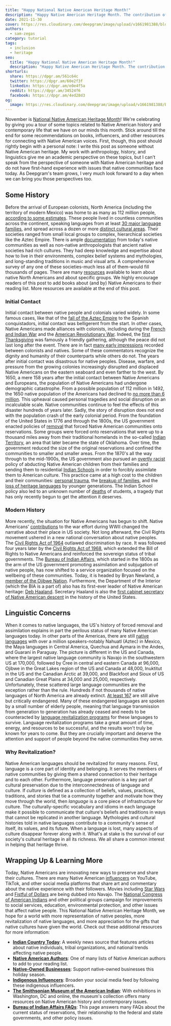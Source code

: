 ```yaml
---
title: "Happy National Native American Heritage Month!"
description: "Happy Native American Heritage Month. The contribution of Native Americans to our culture and nation are underrepresented due to past and currently discrimination. As a nation, we hope to better embrace their culture and important languages for future generations."
date: 2021-11-30
cover: https://res.cloudinary.com/deepgram/image/upload/v1661981388/blog/happy-national-native-american-heritage-month/blog-native-american-heritage-month-2021-thumb-554.png
authors:
  - sam-zegas
category: tutorial
tags:
  - inclusion
  - heritage
seo:
  title: "Happy National Native American Heritage Month!"
  description: "Happy Native American Heritage Month. The contribution of Native Americans to our culture and nation are underrepresented due to past and currently discrimination. As a nation, we hope to better embrace their culture and important languages for future generations."
shorturls:
  share: https://dpgr.am/561c64c
  twitter: https://dpgr.am/60e2f3f
  linkedin: https://dpgr.am/e0e4f5a
  reddit: https://dpgr.am/34524f6
  facebook: https://dpgr.am/4ed28d3
og:
  image: https://res.cloudinary.com/deepgram/image/upload/v1661981388/blog/happy-national-native-american-heritage-month/blog-native-american-heritage-month-2021-thumb-554.png
---
```


November is [National Native American Heritage Month](https://nativeamericanheritagemonth.gov/)! We're celebrating by giving you a tour of some topics related to Native American history and contemporary life that we have on our minds this month. Stick around till the end for some recommendations on books, influencers, and other resources for connecting with Native American voices. First, though, this post should rightly begin with a personal note: I write this post as someone without Native American heritage. My work with anthropology, history, and linguistics give me an academic perspective on these topics, but I can't speak from the perspective of someone with Native American heritage and do not have first-hand experience with issues that native communities face today. As Deepgram's team grows, I very much look forward to a day when we can bring you those perspectives too.

## Some History

Before the arrival of European colonists, North America (including the territory of modern Mexico) was home to as many as 112 million people, [according to some estimates](https://uwpress.wisc.edu/books/0289.htm). These people lived in countless communities across the continent, speaking languages from at least [30 major language families](https://commons.wikimedia.org/wiki/File:Langs_N.Amer.png), and spread across a dozen or more [distinct cultural areas](https://commons.wikimedia.org/wiki/File:North_American_cultural_areas.png). Their societies ranged from small local groups to complex, hierarchical societies like the Aztec Empire. There is ample [documentation](https://americanindian.si.edu/nk360/lessons-resources/search-resources) from today's native communities as well as non-native anthropologists that ancient native societies had rich cultures. They had deep knowledge and expertise about how to live in their environments, complex belief systems and mythologies, and long-standing traditions in music and visual arts. A comprehensive survey of any one of these societies-much less all of them-would fill thousands of pages. There are many [resources](https://www.loc.gov/rr/main/indians_rec_links/overview.html) available to learn about native North Americans and about specific groups. We highly encourage readers of this post to add books about (and by) Native Americans to their reading list. More resources are available at the end of this post.

### Initial Contact

Initial contact between native people and colonials varied widely. In some famous cases, like that of the [fall of the Aztec Empire](https://www.smithsonianmag.com/smart-news/mexico-city-marks-500th-anniversary-fall-tenochtitlan-180977794/) to the Spanish conquistadors, initial contact was belligerent from the start. In other cases, Native Americans made alliances with colonists, including during the [French and Indian War](https://history.state.gov/milestones/1750-1775/french-indian-war) and the [American Revolutionary War](https://historyofmassachusetts.org/native-americans-revolutionary-war/). Indeed, the [first Thanksgiving](https://time.com/4577425/thanksgiving-2016-true-story/) was famously a friendly gathering, although the peace did not last long after the event. There are in fact [many early impressions](http://nationalhumanitiescenter.org/pds/becomingamer/peoples/text3/indianscolonists.pdf) recorded between colonists and natives. Some of these commentators recognize the dignity and humanity of their counterparts while others do not. The years after initial contact was disastrous for native peoples. Disease, warfare, and pressure from the growing colonies increasingly disrupted and displaced Native Americans on the eastern seaboard and even farther to the west. By 1650, a mere 158 years after the initial contact between Native Americans and Europeans, the population of Native Americans had undergone demographic catastrophe. From a possible population of 112 million in 1492, the 1650 native population of the Americans had declined to [no more than 6 million](https://uwpress.wisc.edu/books/0289.htm). This upheaval caused personal tragedies and social disruption on an incalculable scale. Native communities continue to feel the effects of this disaster hundreds of years later. Sadly, the story of disruption does not end with the population crash of the early colonial period. From the foundation of the United States in 1776 and through the 1800s, the US government enacted policies of [removal](https://www.loc.gov/classroom-materials/immigration/native-american/removing-native-americans-from-their-land/) that forced Native American communities onto reservations. Some groups were forced onto reservations that were up to a thousand miles away from their traditional homelands in the so-called [Indian Territory](https://www.npr.org/templates/story/story.php?storyId=12261992#:~:text=In%201830%2C%20Congress%20passed%20the,it%20included%20modern%2Dday%20Oklahoma.), an area that later became the state of Oklahoma. Over time, the government reduced the size of the original reservations and confined the communities to smaller and smaller areas. From the 1870's all the way through to the mid-1900s, the US government also pursued an [overtly racist](http://historymatters.gmu.edu/d/4929/) policy of abducting Native American children from their families and sending them to residential [Indian Schools](https://www.npr.org/templates/story/story.php?storyId=16516865) in order to forcibly assimilate them to American culture. This practice came at a high cost to the children and their communities: [personal trauma](https://www.theatlantic.com/education/archive/2019/03/traumatic-legacy-indian-boarding-schools/584293/), the [breakup of families](https://www.mprnews.org/story/2019/10/03/stories-of-life-in-indian-boarding-schools), and the [loss of heritage languages](https://www.hcn.org/issues/51.21-22/indigenous-affairs-the-u-s-has-spent-more-money-erasing-native-languages-than-saving-them) by younger generations. The Indian School policy also led to an unknown number of [deaths](https://www.teenvogue.com/story/indian-residential-schools-graves) of students, a tragedy that has only recently begun to get the attention it deserves.

### Modern History

More recently, the situation for Native Americans has begun to shift. Native Americans' [contributions](https://www.uso.org/stories/2914-a-history-of-military-service-native-americans-in-the-u-s-military-yesterday-and-today) to the war effort during WWII changed the narrative about their place in US society. Not long afterward, the Civil Rights movement ushered in a new national conversation about native peoples. The [Civil Rights Act of 1964](https://en.wikipedia.org/wiki/Civil_Rights_Act_of_1964) outlawed discrimination by race. It was followed four years later by the [Civil Rights Act of 1968](https://en.wikipedia.org/wiki/Civil_Rights_Act_of_1968), which extended the Bill of Rights to Native Americans and reinforced the sovereign status of tribal governments. The [Bureau of Indian Affairs,](https://www.bia.gov/) which started in the 1800s as the arm of the US government promoting assimilation and subjugation of native people, has now shifted to a service organization focused on the wellbeing of these communities. Today, it is headed by Bryan Newland, a [member of the Ojibwe Nation](https://www.bia.gov/as-ia). Furthermore, the Department of the Interior (which the BIA is a part of) also has its first-ever leader of Native American heritage: [Deb Haaland](https://www.doi.gov/secretary-deb-haaland). Secretary Haaland is also the [first cabinet secretary of Native American descent](https://www.reuters.com/article/us-usa-interior-haaland/deb-haaland-becomes-first-ever-native-american-u-s-cabinet-secretary-idUSKBN2B72SO) in the history of the United States.

## Linguistic Concerns

When it comes to native languages, the US's history of forced removal and assimilation explains in part the perilous status of many Native American languages today. In other parts of the Americas, there are still [native languages](https://en.wikipedia.org/wiki/Indigenous_languages_of_the_Americas) with over a million speakers-notably Nahuatl (Aztec) in Mexico, the Maya languages in Central America, Quechua and Aymara in the Andes, and Guaraní in Paraguay. The picture is different in the US and Canada, where the largest native language community is Navajo in the southwestern US at 170,000, followed by Cree in central and eastern Canada at 96,000, Ojibwe in the Great Lakes region of the US and Canada at 48,000, Inuktitut in the US and the Canadian Arctic at 39,000, and Blackfoot and Sioux of US and Canadian Great Plains at 34,000 and 25,000, respectively. Unfortunately, these scattered large language communities are the exception rather than the rule. Hundreds if not thousands of native languages of North America are already extinct. [At least 167](https://www.endangeredlanguages.com/lang/country/USA) are still alive but critically endangered. Many of these endangered languages are spoken by a small number of elderly people, meaning that language transmission from generation to generation has already ceased and needs to be counteracted by [language revitalization programs](https://www.acf.hhs.gov/ana/preserving-native-languages-article) for these languages to survive. Language revitalization programs take a great amount of time, energy, and resources to be successful, and the results won't truly be known for years to come. But they are crucially important and deserve the attention and support of people beyond the native communities they serve.

### Why Revitalization?

Native American languages should be revitalized for many reasons. First, language is a core part of identity and belonging. It serves the members of native communities by giving them a shared connection to their heritage and to each other. Furthermore, language preservation is a key part of cultural preservation due to the interconnectedness of language and culture. If _culture_ is defined as a collection of beliefs, values, practices, traditions, and stories that tie a community together and motivate how they move through the world, then _language_ is a core piece of infrastructure for culture. The culturally-specific vocabulary and idioms in each language make it possible to communicate that culture's beliefs and traditions in ways that cannot be replicated in another language. Mythologies and cultural histories told in native languages contribute to a community's sense of itself, its values, and its future. When a language is lost, many aspects of culture disappear forever along with it. What's at stake is the survival of our society's cultural heritage in all its richness. We all share a common interest in helping that heritage thrive.

## Wrapping Up & Learning More

Today, Native Americans are innovating new ways to preserve and share their cultures. There are many Native American [influencers](https://www.youtube.com/watch?v=YUulYAbg3Jo) on YouTube, TikTok, and other social media platforms that share art and commentary about the native experience with their followers. Movies including [Star Wars](https://www.starwars.com/news/navajo-language-star-wars-a-new-hope) and [Fistful of Dollars](https://www.npr.org/2021/11/17/1055897665/dubbing-a-fistful-of-dollars-to-spread-the-navajo-language) are being dubbed into Navajo. The [National Congress of American Indians](https://www.ncai.org/) and other political groups campaign for improvements to social services, education, environmental protection, and other issues that affect native people. This National Native American Heritage Month, we hope for a world with more representation of native peoples, more revitalization of native languages, and more appreciation for the gifts that native cultures have given the world. Check out these additional resources for more information:

*   [**Indian Country Today**](https://indiancountrytoday.com/): A weekly news source that features articles about native individuals, tribal organizations, and national trends affecting native people.
*   [**Native American Authors**](https://reedsy.com/discovery/blog/native-american-authors): One of many lists of Native American authors to add to your reading list. 
*   [**Native-Owned Businesses**](https://www.businessinsider.com/native-owned-businesses): Support native-owned businesses this holiday season.
*   [**Indigenous Influencers**](https://www.huffpost.com/entry/indigenous-instagram-accounts-to-follow_l_5f9b17e5c5b65a0efac98867): Broaden your social media feed by following these indigenous influencers.
*   [**The Smithsonian Museum of the American Indian**](https://americanindian.si.edu/): With exhibitions in Washington, DC and online, the museum's collection offers many resources on Native American history and contemporary issues.
*   [**Bureau of Indian Affairs FAQs**](https://www.bia.gov/frequently-asked-questions#:~:text=As%20U.S.%20citizens%2C%20American%20Indians,tribe%2C%20unless%20Congress%20provides%20otherwise): This page answers many FAQs about the current status of reservations, their relationship to the federal and state governments, and other policy issues.
